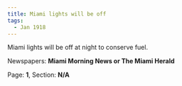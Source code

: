 ```yaml
---  
title: Miami lights will be off  
tags:  
  - Jan 1918  
---  
```

  
Miami lights will be off at night to conserve fuel.  
  
Newspapers: **Miami Morning News or The Miami Herald**  
  
Page: **1**, Section: **N/A** 
